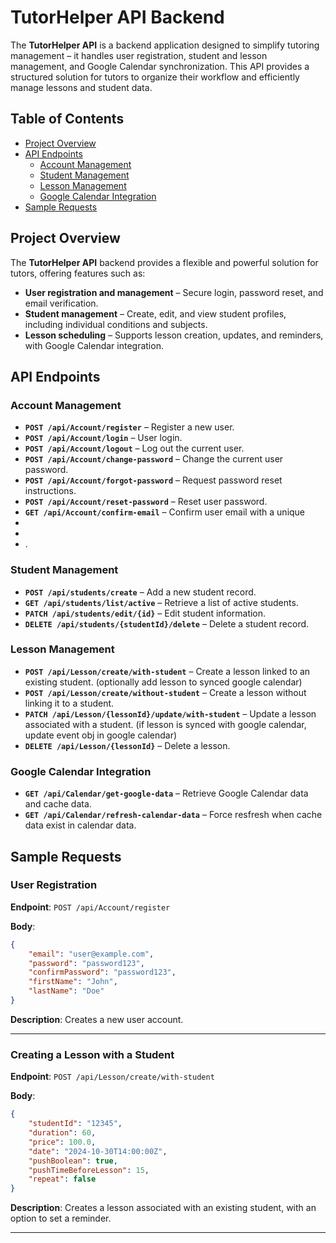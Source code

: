 

# TutorHelper API Backend

The **TutorHelper API** is a backend application designed to simplify tutoring management – it handles user registration, student and lesson management, and Google Calendar synchronization. This API provides a structured solution for tutors to organize their workflow and efficiently manage lessons and student data.

## Table of Contents

- [Project Overview](#project-overview)
- [API Endpoints](#api-endpoints)
  - [Account Management](#account-management)
  - [Student Management](#student-management)
  - [Lesson Management](#lesson-management)
  - [Google Calendar Integration](#google-calendar-integration)
- [Sample Requests](#sample-requests)

## Project Overview

The **TutorHelper API** backend provides a flexible and powerful solution for tutors, offering features such as:

- **User registration and management** – Secure login, password reset, and email verification.
- **Student management** – Create, edit, and view student profiles, including individual conditions and subjects.
- **Lesson scheduling** – Supports lesson creation, updates, and reminders, with Google Calendar integration.

## API Endpoints

### Account Management

- **`POST /api/Account/register`** – Register a new user.
- **`POST /api/Account/login`** – User login.
- **`POST /api/Account/logout`** – Log out the current user.
- **`POST /api/Account/change-password`** – Change the current user password.
- **`POST /api/Account/forgot-password`** – Request password reset instructions.
- **`POST /api/Account/reset-password`** – Reset user password.
- **`GET /api/Account/confirm-email`** – Confirm user email with a unique 
- 
- 
- .

### Student Management

- **`POST /api/students/create`** – Add a new student record.
- **`GET /api/students/list/active`** – Retrieve a list of active students.
- **`PATCH /api/students/edit/{id}`** – Edit student information.
- **`DELETE /api/students/{studentId}/delete`** – Delete a student record.

### Lesson Management

- **`POST /api/Lesson/create/with-student`** – Create a lesson linked to an existing student. (optionally add lesson to synced google calendar)
- **`POST /api/Lesson/create/without-student`** – Create a lesson without linking it to a student.
- **`PATCH /api/Lesson/{lessonId}/update/with-student`** – Update a lesson associated with a student. (if lesson is synced with google calendar, update event obj in google calendar)
- **`DELETE /api/Lesson/{lessonId}`** – Delete a lesson.

### Google Calendar Integration

- **`GET /api/Calendar/get-google-data`** – Retrieve Google Calendar data and cache data. 
- **`GET /api/Calendar/refresh-calendar-data`** – Force resfresh when cache data exist in calendar data.

## Sample Requests

### User Registration

**Endpoint**: `POST /api/Account/register`

**Body**:
```json
{
    "email": "user@example.com",
    "password": "password123",
    "confirmPassword": "password123",
    "firstName": "John",
    "lastName": "Doe"
}
```

**Description**: Creates a new user account.

---

### Creating a Lesson with a Student

**Endpoint**: `POST /api/Lesson/create/with-student`

**Body**:
```json
{
    "studentId": "12345",
    "duration": 60,
    "price": 100.0,
    "date": "2024-10-30T14:00:00Z",
    "pushBoolean": true,
    "pushTimeBeforeLesson": 15,
    "repeat": false
}
```

**Description**: Creates a lesson associated with an existing student, with an option to set a reminder.

---
